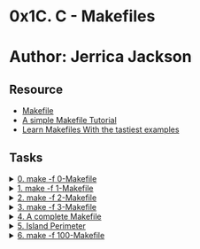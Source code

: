 # 0x1C. C - Makefiles 

# Author: Jerrica Jackson

## Resource

- [Makefile](https://www.google.com/search?q=makefile)
- [A simple Makefile Tutorial](https://www.cs.colby.edu/maxwell/courses/tutorials/maketutor/)
- [Learn Makefiles With the tastiest examples](https://makefiletutorial.com/)

## Tasks

<details>
<summary><a href="./0-Makefile">0. make -f 0-Makefile</a></summary><br>
<a href='https://postimages.org/' target='_blank'><img src='https://i.postimg.cc/5214mmwm/image.png' border='0' alt='image'/></a>
</details>

<details>
<summary><a href="./1-Makefile">1. make -f 1-Makefile</a></summary><br>
<a href='https://postimages.org/' target='_blank'><img src='https://i.postimg.cc/Gmh2CQHm/image.png' border='0' alt='image'/></a>
</details>

<details>
<summary><a href="./2-Makefile">2. make -f 2-Makefile</a></summary><br>
<a href='https://postimages.org/' target='_blank'><img src='https://i.postimg.cc/Kvf6ywqk/image.png' border='0' alt='image'/></a>
</details>

<details>
<summary><a href="./3-Makefile">3. make -f 3-Makefile</a></summary><br>
<a href='https://postimg.cc/Wqpm17MD' target='_blank'><img src='https://i.postimg.cc/x8M6gx8P/image.png' border='0' alt='image'/></a>
</details>

<details>
<summary><a href="./4-Makefile">4. A complete Makefile</a></summary><br>
<a href='https://postimages.org/' target='_blank'><img src='https://i.postimg.cc/05T19hqc/image.png' border='0' alt='image'/></a>
</details>

<details>
<summary><a href="./5-island_perimeter.py">5. Island Perimeter</a></summary><br>
<a href='https://postimg.cc/F1j0JzGr' target='_blank'><img src='https://i.postimg.cc/T2s0FWDD/image.png' border='0' alt='image'/></a>
</details>

<details>
<summary><a href="./100-Makefile">6. make -f 100-Makefile</a></summary><br>
<a href='https://postimages.org/' target='_blank'><img src='https://i.postimg.cc/Yq6HSkkb/image.png' border='0' alt='image'/></a>
</details>
